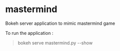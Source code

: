 # mastermind
Bokeh server application to mimic mastermind game

To run the application : 

> bokeh serve mastermind.py --show
